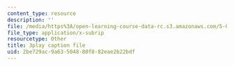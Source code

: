 ```yaml
---
content_type: resource
description: ''
file: /media/https%3A/open-learning-course-data-rc.s3.amazonaws.com/5-08j-biological-chemistry-ii-spring-2016/2be729ac9a63504880f082eae2b22bdf_O1_f7Pu60Bk.vtt
file_type: application/x-subrip
resourcetype: Other
title: 3play caption file
uid: 2be729ac-9a63-5048-80f0-82eae2b22bdf
---
```

